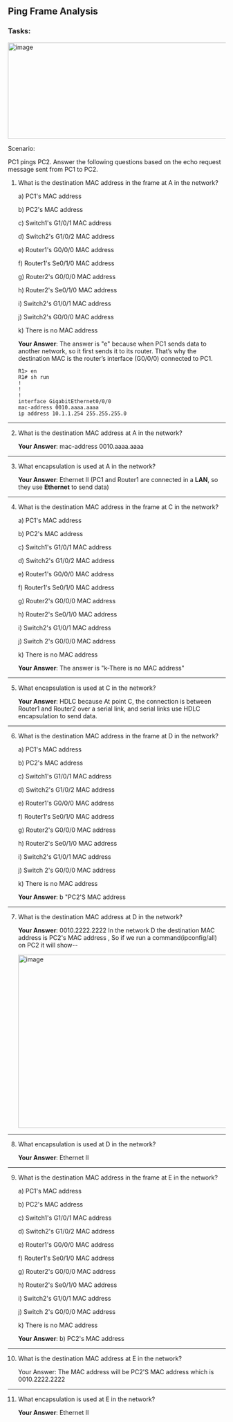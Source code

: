 ## Ping Frame Analysis

### Tasks: 

<img width="1747" height="222" alt="image" src="https://github.com/user-attachments/assets/93137423-e409-485e-a509-466713310b5d" />

Scenario:

PC1 pings PC2. Answer the following questions based on the echo request message sent from PC1 to PC2.


1) What is the destination MAC address in the frame at A in the network?
   
   a) PC1's MAC address

   b) PC2's MAC address

   c) Switch1's G1/0/1 MAC address

   d) Switch2's G1/0/2 MAC address

   e) Router1's G0/0/0 MAC address

   f) Router1's Se0/1/0 MAC address

   g) Router2's G0/0/0 MAC address

   h) Router2's Se0/1/0 MAC address

   i) Switch2's G1/0/1 MAC address

   j) Switch2's G0/0/0 MAC address

   k) There is no MAC address

   **Your Answer**: The answer is "e" because when PC1 sends data to another network, so it first sends it to its router. That’s why the destination MAC is the  router’s interface (G0/0/0) connected to PC1.
   ```
   R1> en
   R1# sh run
   !
   !
   !
   interface GigabitEthernet0/0/0
   mac-address 0010.aaaa.aaaa
   ip address 10.1.1.254 255.255.255.0
    ```

---

2) What is the destination MAC address at A in the network?
   
   **Your Answer**: mac-address 0010.aaaa.aaaa

---

3) What encapsulation is used at A in the network?

   **Your Answer**: Ethernet II (PC1 and Router1 are connected in a **LAN**, so they use **Ethernet** to send data)


--------------
4) What is the destination MAC address in the frame at C in the network?
   
   a) PC1's MAC address

   b) PC2's MAC address

   c) Switch1's G1/0/1 MAC address

   d) Switch2's G1/0/2 MAC address

   e) Router1's G0/0/0 MAC address

   f) Router1's Se0/1/0 MAC address

   g) Router2's G0/0/0 MAC address

   h) Router2's Se0/1/0 MAC address

   i) Switch2's G1/0/1 MAC address

   j) Switch 2's G0/0/0 MAC address

   k) There is no MAC address

   **Your Answer**: The answer is "k-There is no MAC address" 

------------

5) What encapsulation is used at C in the network?

   **Your Answer**: HDLC because At point C, the connection is between Router1 and Router2 over a serial link,
and serial links use HDLC encapsulation to send data.

------------

6) What is the destination MAC address in the frame at D in the network?
   
   a) PC1's MAC address

   b) PC2's MAC address

   c) Switch1's G1/0/1 MAC address

   d) Switch2's G1/0/2 MAC address

   e) Router1's G0/0/0 MAC address

   f) Router1's Se0/1/0 MAC address

   g) Router2's G0/0/0 MAC address

   h) Router2's Se0/1/0 MAC address

   i) Switch2's G1/0/1 MAC address

   j) Switch 2's G0/0/0 MAC address

   k) There is no MAC address

   **Your Answer**: b "PC2'S MAC address

--------------

7) What is the destination MAC address at D in the network?

   **Your Answer**: 0010.2222.2222
   In the network D the destination MAC address is PC2's MAC address , So if we run a command(ipconfig/all) on PC2 it will show--


   <img width="700" height="400" alt="image" src="https://github.com/user-attachments/assets/ca6c86e4-f000-44a2-a1ef-b3510eb454e2" />


--------------
8) What encapsulation is used at D in the network?

   **Your Answer**: Ethernet II

----------------

9) What is the destination MAC address in the frame at E in the network?
    
   a) PC1's MAC address

   b) PC2's MAC address

   c) Switch1's G1/0/1 MAC address

   d) Switch2's G1/0/2 MAC address

   e) Router1's G0/0/0 MAC address

   f) Router1's Se0/1/0 MAC address

   g) Router2's G0/0/0 MAC address

   h) Router2's Se0/1/0 MAC address

   i) Switch2's G1/0/1 MAC address

   j) Switch 2's G0/0/0 MAC address

   k) There is no MAC address

   **Your Answer**: b) PC2's MAC address

----------------

10) What is the destination MAC address at E in the network?

    Your Answer: The MAC address will be PC2'S MAC address which is 0010.2222.2222

-------------------

11) What encapsulation is used at E in the network?

    **Your Answer**: Ethernet II

